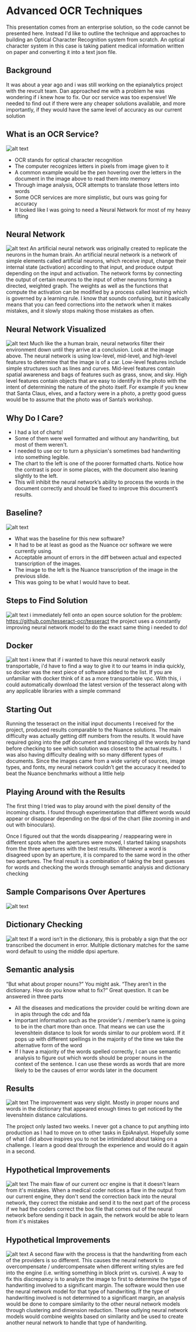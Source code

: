 # Advanced OCR Techniques
This presentation comes from an enterprise solution, so the code cannot be presented here. Instead I'd like to outline the technique and approaches to building an Optical Character Recognition system from scratch. An optical character system in this case is taking patient medical information written on paper and converting it into a text json file.

## Background
It was about a year ago and i was still working on the epianalytics project with the revcult team. Dan approached me with a problem he was wondering if i knew how to fix. Our ocr service was too expensive! We needed to find out if there were any cheaper solutions available, and more importantly, if they would have the same level of accuracy as our current solution

## What is an OCR Service?
![alt text](screens/screen01.png "Screen 1")
* OCR stands for optical character recognition
* The computer recognizes letters in pixels from image given to it
* A common example would be the pen hovering over the letters in the document in the image above to read them into memory
* Through image analysis, OCR attempts to translate those letters into words
* Some OCR services are more simplistic, but ours was going for accuracy
* It looked like I was going to need a Neural Network for most of my heavy lifting

## Neural Network
![alt text](screens/screen02.png "Screen 2")
An artificial neural network was originally created to replicate the neurons in the human brain. An artificial neural network is a network of simple elements called artificial neurons, which receive input, change their internal state (activation) according to that input, and produce output depending on the input and activation. The network forms by connecting the output of certain neurons to the input of other neurons forming a directed, weighted graph. The weights as well as the functions that compute the activation can be modified by a process called learning which is governed by a learning rule. I know that sounds confusing, but it basically means that you can feed corrections into the network when it makes mistakes, and it slowly stops making those mistakes as often.

## Neural Network Visualized
![alt text](screens/screen03.png "Screen 3")
Much like the a human brain, neural networks filter their environment down until they arrive at a conclusion. Look at the image above. The neural network is using low-level, mid-level, and high-level features to determine that the image is of a car. Low-level features include simple structures such as lines and curves. Mid-level features contain spatial awareness and bags of features such as grass, snow, and sky. High level features contain objects that are easy to identify in the photo with the intent of determining the nature of the photo itself. For example if you knew that Santa Claus, elves, and a factory were in a photo, a pretty good guess would be to assume that the photo was of Santa’s workshop.

## Why Do I Care?
* I had a lot of charts!
* Some of them were well formatted and without any handwriting, but most of them weren't.
* I needed to use ocr to turn a physician's sometimes bad handwriting into something legible.
* The chart to the left is one of the poorer formatted charts. Notice how the contrast is poor in some places, with the document also leaning slightly to the left.
* This will inhibit the neural network’s ability to process the words in the document correctly and should be fixed to improve this document’s results.

## Baseline?
![alt text](screens/screen04.png "Screen 4")
* What was the baseline for this new software?
* It had to be at least as good as the Nuance ocr software we were currently using.
* Acceptable amount of errors in the diff between actual and expected transcription of the images.
* The image to the left is the Nuance transcription of the image in the previous slide.
* This was going to be what I would have to beat.

## Steps to Find Solution
![alt text](screens/screen05.png "Screen 5")
i immediately fell onto an open source solution for the problem:
https://github.com/tesseract-ocr/tesseract
the project uses a constantly improving neural network model to do the exact same thing i needed to do!

## Docker
![alt text](screens/screen06.png "Screen 6")
i knew that if i wanted to have this neural network easily transportable, i'd have to find a way to give it to our teams in india quickly, so docker was the next piece of software added to the list. If you are unfamiliar with docker think of it as a more transportable vpc. With this, i could automatically download the latest version of the tesseract along with any applicable libraries with a simple command

## Starting Out
Running the tesseract on the initial input documents I received for the project, produced results comparable to the Nuance solutions. The main difficulty was actually getting diff numbers from the results. It would have required going into the pdf document and transcribing all the words by hand before checking to see which solution was closest to the actual results. I was also having difficulty dealing with so many different types of documents. Since the images came from a wide variety of sources, image types, and fonts, my neural network couldn’t get the accuracy it needed to beat the Nuance benchmarks without a little help

## Playing Around with the Results
The first thing I tried was to play around with the pixel density of the incoming charts. I found through experimentation that different words would appear or disappear depending on the dpsi of the chart (like zooming in and out with binoculars).

Once I figured out that the words disappearing / reappearing were in different spots when the apertures were moved, I started taking snapshots from the three apertures with the best results. Whenever a word is disagreed upon by an aperture, it is compared to the same word in the other two apertures. The final result is a combination of taking the best guesses for words and checking the words through semantic analysis and dictionary checking

## Sample Comparisons Over Apertures
![alt text](screens/screen07.png "Screen 7")

## Dictionary Checking
![alt text](screens/screen08.png "Screen 8")
If a word isn’t in the dictionary, this is probably a sign that the ocr transcribed the document in error. Multiple dictionary matches for the same word default to using the middle dpsi aperture.

## Semantic analysis
“But what about proper nouns?” You might ask. “They aren’t in the dictionary. How do you know what to fix?”
Great question. It can be answered in three parts
* All the diseases and medications the provider could be writing down are in apis through the cdc and fda
* Important information such as the provider’s / member’s name is going to be in the chart more than once. That means we can use the levenshtein distance to look for words similar to our problem word. If it pops up with different spellings in the majority of the time we take the alternative form of the word
* If I have a majority of the words spelled correctly, I can use semantic analysis to figure out which words should be proper nouns in the context of the sentence. I can use these words as words that are more likely to be the causes of error words later in the document

## Results
![alt text](screens/screen09.png "Screen 9")
The improvement was very slight. Mostly in proper nouns and words in the dictionary that appeared enough times to get noticed by the levenshtein distance calculations.

The project only lasted two weeks. I never got a chance to put anything into production as I had to move on to other tasks in EpiAnalyst. Hopefully some of what I did above inspires you to not be intimidated about taking on a challenge. I learn a good deal through the experience and would do it again in a second.

## Hypothetical Improvements
![alt text](screens/screen10.png "Screen 10")
The main flaw of our current ocr engine is that it doesn't learn from it's mistakes. When a medical coder notices a flaw in the output from our current engine, they don't send the correction back into the neural network, they correct the mistake and send it to the next part of the process
if we had the coders correct the box file that comes out of the neural network before sending it back in again, the network would be able to learn from it's mistakes

## Hypothetical Improvements
![alt text](screens/screen11.png "Screen 11")
A second flaw with the process is that the handwriting from each of the providers is so different. This causes the neural network to overcompensate / undercompensate when different writing styles are fed into the engine (i.e. writing something in block print vs. cursive).
A way to fix this discrepancy is to analyze the image to first to determine the type of handwriting involved to a significant margin. The software would then use the neural network model for that type of handwriting. If the type of handwriting involved is not determined to a significant margin, an analysis would be done to compare similarity to the other neural network models through clustering and dimension reduction. These outlying neural network models would combine weights based on similarity and be used to create another neural network to handle that type of handwriting.



